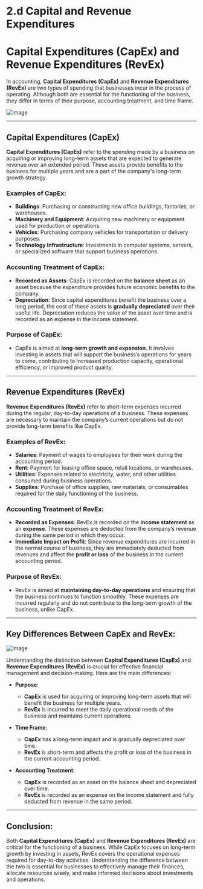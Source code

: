 # 2.d Capital and Revenue Expenditures

# Capital Expenditures (CapEx) and Revenue Expenditures (RevEx)

In accounting, **Capital Expenditures (CapEx)** and **Revenue Expenditures (RevEx)** are two types of spending that businesses incur in the process of operating. Although both are essential for the functioning of the business, they differ in terms of their purpose, accounting treatment, and time frame.

![image](https://github.com/user-attachments/assets/05a4a236-f485-445e-82d4-d8b71d20f3cf)

---

## Capital Expenditures (CapEx)

**Capital Expenditures (CapEx)** refer to the spending made by a business on acquiring or improving long-term assets that are expected to generate revenue over an extended period. These assets provide benefits to the business for multiple years and are a part of the company's long-term growth strategy.

### Examples of CapEx:
- **Buildings**: Purchasing or constructing new office buildings, factories, or warehouses.
- **Machinery and Equipment**: Acquiring new machinery or equipment used for production or operations.
- **Vehicles**: Purchasing company vehicles for transportation or delivery purposes.
- **Technology Infrastructure**: Investments in computer systems, servers, or specialized software that support business operations.

### Accounting Treatment of CapEx:
- **Recorded as Assets**: CapEx is recorded on the **balance sheet** as an asset because the expenditure provides future economic benefits to the company.
- **Depreciation**: Since capital expenditures benefit the business over a long period, the cost of these assets is **gradually depreciated** over their useful life. Depreciation reduces the value of the asset over time and is recorded as an expense in the income statement.
  
### Purpose of CapEx:
- CapEx is aimed at **long-term growth and expansion**. It involves investing in assets that will support the business’s operations for years to come, contributing to increased production capacity, operational efficiency, or improved product quality.

---

## Revenue Expenditures (RevEx)

**Revenue Expenditures (RevEx)** refer to short-term expenses incurred during the regular, day-to-day operations of a business. These expenses are necessary to maintain the company’s current operations but do not provide long-term benefits like CapEx.

### Examples of RevEx:
- **Salaries**: Payment of wages to employees for their work during the accounting period.
- **Rent**: Payment for leasing office space, retail locations, or warehouses.
- **Utilities**: Expenses related to electricity, water, and other utilities consumed during business operations.
- **Supplies**: Purchase of office supplies, raw materials, or consumables required for the daily functioning of the business.

### Accounting Treatment of RevEx:
- **Recorded as Expenses**: RevEx is recorded on the **income statement** as an **expense**. These expenses are deducted from the company’s revenue during the same period in which they occur.
- **Immediate Impact on Profit**: Since revenue expenditures are incurred in the normal course of business, they are immediately deducted from revenues and affect the **profit or loss** of the business in the current accounting period.

### Purpose of RevEx:
- RevEx is aimed at **maintaining day-to-day operations** and ensuring that the business continues to function smoothly. These expenses are incurred regularly and do not contribute to the long-term growth of the business, unlike CapEx.

---

## Key Differences Between CapEx and RevEx:
![image](https://github.com/user-attachments/assets/480b7d7b-ae33-4042-aed7-1436d2394a89)


Understanding the distinction between **Capital Expenditures (CapEx)** and **Revenue Expenditures (RevEx)** is crucial for effective financial management and decision-making. Here are the main differences:

- **Purpose**:
  - **CapEx** is used for acquiring or improving long-term assets that will benefit the business for multiple years.
  - **RevEx** is incurred to meet the daily operational needs of the business and maintains current operations.

- **Time Frame**:
  - **CapEx** has a long-term impact and is gradually depreciated over time.
  - **RevEx** is short-term and affects the profit or loss of the business in the current accounting period.

- **Accounting Treatment**:
  - **CapEx** is recorded as an asset on the balance sheet and depreciated over time.
  - **RevEx** is recorded as an expense on the income statement and fully deducted from revenue in the same period.

---

## Conclusion:

Both **Capital Expenditures (CapEx)** and **Revenue Expenditures (RevEx)** are critical for the functioning of a business. While CapEx focuses on long-term growth by investing in assets, RevEx covers the operational expenses required for day-to-day activities. Understanding the difference between the two is essential for businesses to effectively manage their finances, allocate resources wisely, and make informed decisions about investments and operations.
